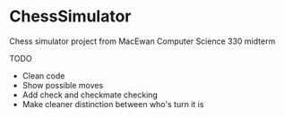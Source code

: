 # ChessSimulator

Chess simulator project from MacEwan Computer Science 330 midterm

TODO
- Clean code
- Show possible moves
- Add check and checkmate checking
- Make cleaner distinction between who's turn it is